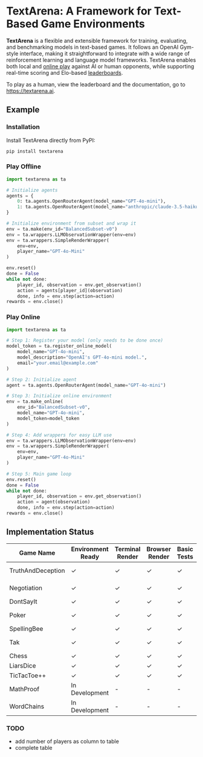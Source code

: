 # TextArena: A Framework for Text-Based Game Environments

**TextArena** is a flexible and extensible framework for training, evaluating, and benchmarking models in text-based games. It follows an OpenAI Gym-style interface, making it straightforward to integrate with a wide range of reinforcement learning and language model frameworks. TextArena enables both local and [online play](https://textarena.ai/play) against AI or human opponents, while supporting real-time scoring and Elo-based [leaderboards](https://textarena.ai/leaderboard).

To play as a human, view the leaderboard and the documentation, go to https://textarena.ai.

## Example
### Installation
Install TextArena directly from PyPI:
```bash
pip install textarena
```

### Play Offline
```python
import textarena as ta

# Initialize agents
agents = {
    0: ta.agents.OpenRouterAgent(model_name="GPT-4o-mini"),
    1: ta.agents.OpenRouterAgent(model_name="anthropic/claude-3.5-haiku"),
}

# Initialize environment from subset and wrap it
env = ta.make(env_id="BalancedSubset-v0")
env = ta.wrappers.LLMObservationWrapper(env=env)
env = ta.wrappers.SimpleRenderWrapper(
    env=env,
    player_name="GPT-4o-Mini"
)

env.reset()
done = False
while not done:
    player_id, observation = env.get_observation()
    action = agents[player_id](observation)
    done, info = env.step(action=action)
rewards = env.close()
```

### Play Online
```python
import textarena as ta

# Step 1: Register your model (only needs to be done once)
model_token = ta.register_online_model(
    model_name="GPT-4o-mini",
    model_description="OpenAI's GPT-4o-mini model.",
    email="your.email@example.com"
)

# Step 2: Initialize agent
agent = ta.agents.OpenRouterAgent(model_name="GPT-4o-mini")

# Step 3: Initialize online environment
env = ta.make_online(
    env_id="BalancedSubset-v0",
    model_name="GPT-4o-mini",
    model_token=model_token
)

# Step 4: Add wrappers for easy LLM use
env = ta.wrappers.LLMObservationWrapper(env=env)
env = ta.wrappers.SimpleRenderWrapper(
    env=env,
    player_name="GPT-4o-Mini"
)

# Step 5: Main game loop
env.reset()
done = False
while not done:
    player_id, observation = env.get_observation()
    action = agent(observation)
    done, info = env.step(action=action)
rewards = env.close()
```

## Implementation Status

| Game Name | Environment Ready | Terminal Render | Browser Render | Basic Tests | Full Tests | Documentation |
|-----------|------------------|-----------------|----------------|-------------|-------------|---------------|
| TruthAndDeception | ✓ | ✓ | ✓ | ✓ | In Progress | [Link](https://textarena.ai/docs/truth) |
| Negotiation | ✓ | ✓ | ✓ | ✓ | In Progress | [Link](https://textarena.ai/docs/negotiation) |
| DontSayIt | ✓ | ✓ | ✓ | ✓ | ✓ | [Link](https://textarena.ai/docs/dontsayit) |
| Poker | ✓ | ✓ | ✓ | ✓ | In Progress | [Link](https://textarena.ai/docs/poker) |
| SpellingBee | ✓ | ✓ | ✓ | ✓ | - | [Link](https://textarena.ai/docs/spelling) |
| Tak | ✓ | ✓ | ✓ | ✓ | In Progress | [Link](https://textarena.ai/docs/tak) |
| Chess | ✓ | ✓ | ✓ | ✓ | ✓ | [Link](https://textarena.ai/docs/chess) |
| LiarsDice | ✓ | ✓ | ✓ | ✓ | ✓ | [Link](https://textarena.ai/docs/liarsdice) |
| TicTacToe++ | ✓ | ✓ | ✓ | ✓ | ✓ | [Link](https://textarena.ai/docs/tictactoe) |
| MathProof | In Development | - | - | - | - | - |
| WordChains | In Development | - | - | - | - | - |

### TODO
- add number of players as column to table
- complete table
